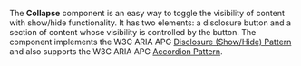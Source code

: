 The **Collapse** component is an easy way to toggle the visibility of content with show/hide functionality.
It has two elements: a disclosure button and a section of content whose visibility is controlled by the button.
The component implements the W3C ARIA APG [Disclosure (Show/Hide) Pattern](https://www.w3.org/WAI/ARIA/apg/patterns/disclosure/) and also supports the W3C ARIA APG [Accordion Pattern](https://www.w3.org/WAI/ARIA/apg/patterns/accordion/).
